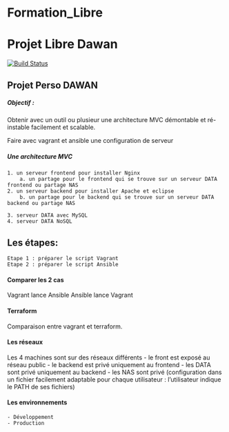 # Formation_Libre

# Projet Libre Dawan

[![Build Status](https://travis-ci.org/joemccann/dillinger.svg?branch=master)](https://travis-ci.org/joemccann/dillinger)

## Projet Perso DAWAN
##### Objectif :
Obtenir avec un outil ou plusieur une architecture MVC démontable et ré-instable facilement et scalable.

Faire avec vagrant et ansible une configuration de serveur
##### Une architecture MVC
    1. un serveur frontend pour installer Nginx
        a. un partage pour le frontend qui se trouve sur un serveur DATA frontend ou partage NAS
    2. un serveur backend pour installer Apache et eclipse
        b. un partage pour le backend qui se trouve sur un serveur DATA backend ou partage NAS

    3. serveur DATA avec MySQL
    4. serveur DATA NoSQL
    
## Les étapes:
    Etape 1 : préparer le script Vagrant
    Etape 2 : préparer le script Ansible

#### Comparer les 2 cas 
Vagrant lance Ansible 
Ansible lance Vagrant

#### Terraform
Comparaison entre vagrant et terraform.

#### Les réseaux
Les 4 machines sont sur des réseaux différents
    - le front est exposé au réseau public
    - le backend est privé uniquement au frontend
    - les DATA sont privé uniquement au backend
    - les NAS sont privé (configuration dans un fichier facilement adaptable pour chaque utilisateur : l’utilisateur indique le PATH de ses fichiers)

#### Les environnements
    - Développement
    - Production
